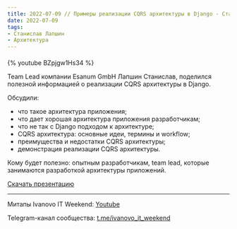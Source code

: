 ```yaml
---
title: 2022-07-09 // Примеры реализации CQRS архитектуры в Django - Станислав Лапшин
date: 2022-07-09
tags:
- Станислав Лапшин
- Архитектура
---
```


#### 

{% youtube BZpjgw1Hs34 %}

Team Lead компании Esanum GmbH Лапшин Станислав, поделился полезной информацией о реализации CQRS архитектуры в Django.

Обсудили:
- что такое архитектура приложения;
- что дает хорошая архитектура приложения разработчикам;
- что не так с Django подходом к архитектуре;
- CQRS архитектура: основные идеи, термины и workflow;
- преимущества и недостатки CQRS архитектуры;
- демонстрация реализации CQRS архитектуры.

Кому будет полезно: опытным разработчикам, team lead, которые занимаются разработкой архитектуры приложений.

[Скачать презентацию](/ivanovo-it-weekend/images/2022-07-09/2022-07-09-primery-realizacii-cqrs-v-django.pptx)

---

Митапы Ivanovo IT Weekend: [Youtube](https://www.youtube.com/channel/UCvNa9tbtI1_xgiY6F1QvQZQ)

Telegram-канал сообщества: [t.me/ivanovo_it_weekend](https://t.me/ivanovo_it_weekend)
